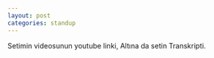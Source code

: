 ```yaml
---
layout: post
categories: standup
---
```


Setimin videosunun youtube linki, Altına da setin Transkripti.
